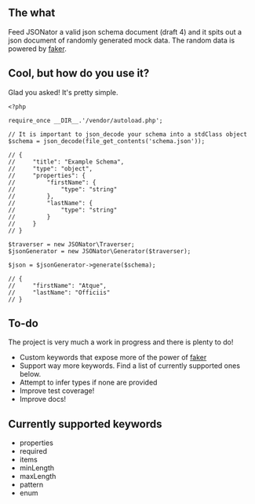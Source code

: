 ## The what

Feed JSONator a valid json schema document (draft 4) and it spits out a json document of randomly generated mock data. The random data is powered by [faker](https://github.com/fzaninotto/Faker).

## Cool, but how do you use it?

Glad you asked! It's pretty simple.

```
<?php

require_once __DIR__.'/vendor/autoload.php';

// It is important to json_decode your schema into a stdClass object
$schema = json_decode(file_get_contents('schema.json'));

// {
//     "title": "Example Schema",
//     "type": "object",
//     "properties": {
//         "firstName": {
//             "type": "string"
//         },
//         "lastName": {
//             "type": "string"
//         }
//     }
// }

$traverser = new JSONator\Traverser;
$jsonGenerator = new JSONator\Generator($traverser);

$json = $jsonGenerator->generate($schema);

// {
//     "firstName": "Atque",
//     "lastName": "Officiis"
// }
```

## To-do

The project is very much a work in progress and there is plenty to do!

- Custom keywords that expose more of the power of [faker](https://github.com/fzaninotto/Faker)
- Support way more keywords. Find a list of currently supported ones below.
- Attempt to infer types if none are provided
- Improve test coverage!
- Improve docs!

## Currently supported keywords

- properties
- required
- items
- minLength
- maxLength
- pattern
- enum
